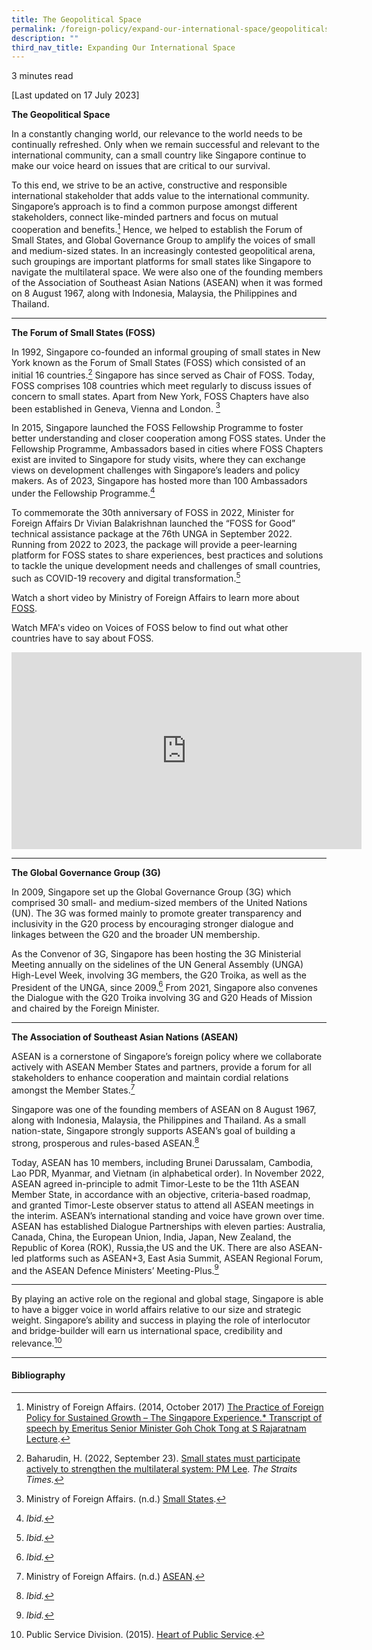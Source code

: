 ```yaml
---
title: The Geopolitical Space
permalink: /foreign-policy/expand-our-international-space/geopoliticalspace/
description: ""
third_nav_title: Expanding Our International Space
---
```

3 minutes read

[Last updated on 17 July 2023]


**The Geopolitical Space**

In a constantly changing world, our relevance to the world needs to be continually refreshed. Only when we remain successful and relevant to the international community, can a small country like Singapore continue to make our voice heard on issues that are critical to our survival.

To this end, we strive to be an active, constructive and responsible international stakeholder that adds value to the international community. Singapore’s approach is to find a common purpose amongst different stakeholders, connect like-minded partners and focus on mutual cooperation and benefits.[^1] Hence, we helped to establish the Forum of Small States, and Global Governance Group to amplify the voices of small and medium-sized states. In an increasingly contested geopolitical arena, such groupings are important platforms for small states like Singapore to navigate the multilateral space. We were also one of the founding members of the Association of Southeast Asian Nations (ASEAN) when it was formed on 8 August 1967, along with Indonesia, Malaysia, the Philippines and Thailand.

***
**The Forum of Small States (FOSS)**

In 1992, Singapore co-founded an informal grouping of small states in New York known as the Forum of Small States (FOSS) which consisted of an initial 16 countries.[^2] Singapore has since served as Chair of FOSS. Today, FOSS comprises 108 countries which meet regularly to discuss issues of concern to small states. Apart from New York, FOSS Chapters have also been established in Geneva, Vienna and London. [^3]

In 2015, Singapore launched the FOSS Fellowship Programme to foster better understanding and closer cooperation among FOSS states. Under the Fellowship Programme, Ambassadors based in cities where FOSS Chapters exist are invited to Singapore for study visits, where they can exchange views on development challenges with Singapore’s leaders and policy makers. As of 2023, Singapore has hosted more than 100 Ambassadors under the Fellowship Programme.[^4]

To commemorate the 30th anniversary of FOSS in 2022, Minister for Foreign Affairs Dr Vivian Balakrishnan launched the “FOSS for Good” technical assistance package at the 76th UNGA in September 2022. Running from 2022 to 2023, the package will provide a peer-learning platform for FOSS states to share experiences, best practices and solutions to tackle the unique development needs and challenges of small countries, such as COVID-19 recovery and digital transformation.[^5]

Watch a short video by Ministry of Foreign Affairs to learn more about 
<a target="blank" href="https://www.facebook.com/watch/?v=355860763186553">FOSS</a>.

Watch MFA's video on Voices of FOSS below to find out what other countries have to say about FOSS. 

<iframe width="560" height="315" src="https://www.youtube.com/embed/RBwd_Q1HBeM" title="YouTube video player" frameborder="0" allow="accelerometer; autoplay; clipboard-write; encrypted-media; gyroscope; picture-in-picture" allowfullscreen=""></iframe>


***
**The Global Governance Group (3G)**

In 2009, Singapore set up the Global Governance Group (3G) which comprised 30 small- and medium-sized members of the United Nations (UN). The 3G was formed mainly to promote greater transparency and inclusivity in the G20 process by encouraging stronger dialogue and linkages between the G20 and the broader UN membership.

As the Convenor of 3G, Singapore has been hosting the 3G Ministerial Meeting annually on the sidelines of the UN General Assembly (UNGA) High-Level Week, involving 3G members, the G20 Troika, as well as the President of the UNGA, since 2009.[^6] From 2021, Singapore also convenes the Dialogue with the G20 Troika involving 3G and G20 Heads of Mission and chaired by the Foreign Minister.

***
**The Association of Southeast Asian Nations (ASEAN)**

ASEAN is a cornerstone of Singapore’s foreign policy where we collaborate actively with ASEAN Member States and partners, provide a forum for all stakeholders to enhance cooperation and maintain cordial relations amongst the Member States.[^7]

Singapore was one of the founding members of ASEAN on 8 August 1967, along with Indonesia, Malaysia, the Philippines and Thailand. As a small nation-state, Singapore strongly supports ASEAN’s goal of building a strong, prosperous and rules-based ASEAN.[^8]

Today, ASEAN has 10 members, including Brunei Darussalam, Cambodia, Lao PDR, Myanmar, and Vietnam (in alphabetical order). In November 2022, ASEAN agreed in-principle to admit Timor-Leste to be the 11th ASEAN Member State, in accordance with an objective, criteria-based roadmap, and granted Timor-Leste observer status to attend all ASEAN meetings in the interim. ASEAN’s international standing and voice have grown over time. ASEAN has established Dialogue Partnerships with eleven parties: Australia, Canada, China, the European Union, India, Japan, New Zealand, the Republic of Korea (ROK), Russia,the US and the UK. There are also ASEAN-led platforms such as ASEAN+3, East Asia Summit, ASEAN Regional Forum, and the ASEAN Defence Ministers’ Meeting-Plus.[^9]

***

By playing an active role on the regional and global stage, Singapore is able to have a bigger voice in world affairs relative to our size and strategic weight. Singapore’s ability and success in playing the role of interlocutor and bridge-builder will earn us international space, credibility and relevance.[^10]

  
* * *
#### Bibliography

[^1]: Ministry of Foreign Affairs. (2014, October 2017) 
<a target="blank" href="https://www.mfa.gov.sg/Newsroom/Press-Statements-Transcripts-and-Photos/2014/10/MFA-Press-Release-Transcript-of-speech-by-Emeritus-Senior-Minister-Goh-Chok-Tong-at-S-Rajaratnam-Lec">The Practice of Foreign Policy for Sustained Growth – The Singapore Experience.* Transcript of speech by Emeritus Senior Minister Goh Chok Tong at S Rajaratnam Lecture</a>.

[^2]: Baharudin, H. (2022, September 23). 
<a target="blank" href="https://www.straitstimes.com/singapore/small-states-must-participate-actively-to-strengthen-the-multilateral-system-pm-lee">Small states must participate actively to strengthen the multilateral system: PM Lee</a>. *The Straits Times.* 

[^3]: Ministry of Foreign Affairs. (n.d.) 
<a target="blank" href="https://www.mfa.gov.sg/SINGAPORES-FOREIGN-POLICY/International-Issues/Small-States">Small States</a>.

[^4]: *Ibid.*

[^5]: *Ibid.*

[^6]: *Ibid.*

[^7]: Ministry of Foreign Affairs. (n.d.) 
<a target="blank" href="https://www.mfa.gov.sg/SINGAPORES-FOREIGN-POLICY/International-Organisations/ASEAN">ASEAN</a>.

[^8]: *Ibid.*

[^9]: *Ibid.*

[^10]: Public Service Division. (2015). 
<a target="blank" href="https://www.psd.gov.sg/heartofpublicservice/our-institutions/establishing-our-place-in-the-world/">Heart of Public Service</a>.